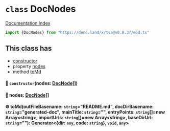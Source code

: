 # `class` DocNodes

[Documentation Index](../README.md)

```ts
import {DocNodes} from "https://deno.land/x/tsa@v0.0.37/mod.ts"
```

## This class has

- [constructor](#-constructornodes-docnode)
- property [nodes](#-nodes-docnode)
- method [toMd](#-tomdoutfilebasename-stringreadmemd-docdirbasename-stringgenerateddoc-maintitle-string-entrypoints-stringnew-arraystring-importurls-stringnew-arraystring-basedirurl-string-generatordir-any-code-string-void-any)


#### 🔧 `constructor`(nodes: [DocNode](../type.DocNode/README.md)\[])



#### 📄 nodes: [DocNode](../type.DocNode/README.md)\[]



#### ⚙ toMd(outFileBasename: `string`="README.md", docDirBasename: `string`="generated-doc", mainTitle: `string`="", entryPoints: `string`\[]=new Array\<string>, importUrls: `string`\[]=new Array\<string>, baseDirUrl: `string`=""): Generator\<\{dir: `any`, code: `string`}, `void`, `any`>



